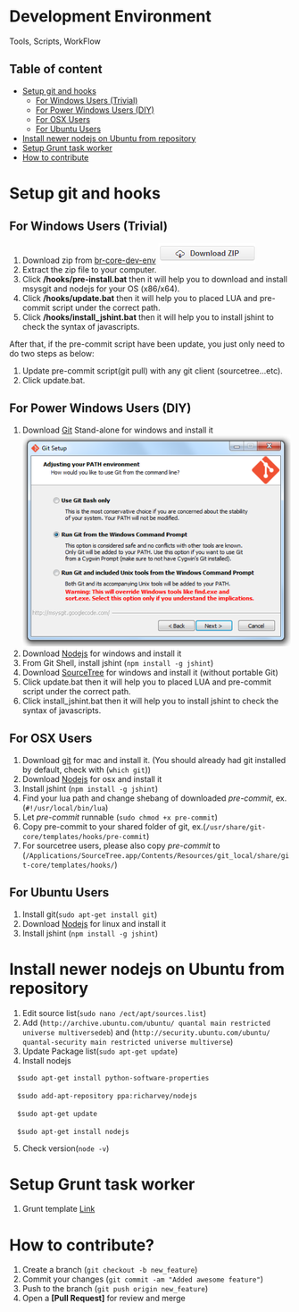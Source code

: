 Development Environment 
=======

Tools, Scripts, WorkFlow

## Table of content

* [Setup git and hooks](#git-setup)
  * [For Windows Users (Trivial)](#git-win-trivial)
  * [For Power Windows Users (DIY)](#git-win-power)
  * [For OSX Users](#git-mac)
  * [For Ubuntu Users](#git-ubuntu)
* [Install newer nodejs on Ubuntu from repository](#node-ubuntu)
* [Setup Grunt task worker](#grunt)
* [How to contribute](#how-to-contribute)


<a name="git-setup"></a>
Setup git and hooks
=======
<a name="git-win-trivial"></a>
For Windows Users (Trivial)
-------
1. Download zip from [br-core-dev-env](https://github.com/br-core/dev-env/archive/master.zip)
![dl-zip](images/dl-zip.PNG)
2. Extract the zip file to your computer.
3. Click __/hooks/pre-install.bat__ then it will help you to download and install msysgit and nodejs for your OS (x86/x64).
3. Click __/hooks/update.bat__ then it will help you to placed LUA and pre-commit script under the correct path.
4. Click __/hooks/install_jshint.bat__ then it will help you to install jshint to check the syntax of javascripts.

After that, if the pre-commit script have been update, you just only need to do two steps as below:

1. Update pre-commit script(git pull) with any git client (sourcetree...etc).
2. Click update.bat.

<a name="git-win-power"></a>
For Power Windows Users (DIY)
-------
1. Download [Git](http://git-scm.com/download/win) Stand-alone for windows and install it
![mysgit setup](images/mysgit.png)
2. Download [Nodejs](http://nodejs.org/download/) for windows and install it
3. From Git Shell, install jshint (`npm install -g jshint`)
4. Download [SourceTree](http://www.sourcetreeapp.com/download/) for windows and install it (without portable Git)
5. Click update.bat then it will help you to placed LUA and pre-commit script under the correct path.
6. Click install_jshint.bat then it will help you to install jshint to check the syntax of javascripts.

<a name="git-mac"></a>
For OSX Users
-------
1. Download [git](http://git-scm.com/) for mac and install it. (You should already had git installed by default, check with (`which git`))
2. Download [Nodejs](http://nodejs.org/download/) for osx and install it
3. Install jshint (`npm install -g jshint`)
4. Find your lua path and change shebang of downloaded *pre-commit*, ex.(`#!/usr/local/bin/lua`)
5. Let *pre-commit* runnable (`sudo chmod +x pre-commit`)
6. Copy pre-commit to your shared folder of git, ex.(`/usr/share/git-core/templates/hooks/pre-commit`)
7. For sourcetree users, please also copy *pre-commit* to (`/Applications/SourceTree.app/Contents/Resources/git_local/share/git-core/templates/hooks/`)

<a name="git-ubuntu"></a>
For Ubuntu Users
-------
1. Install git(`sudo apt-get install git`)
2. Download [Nodejs](http://nodejs.org/download/) for linux and install it
3. Install jshint (`npm install -g jshint`)

<a name="node-ubuntu"></a>
Install newer nodejs on Ubuntu from repository
=======
1. Edit source list(`sudo nano /ect/apt/sources.list`)
2. Add (`http://archive.ubuntu.com/ubuntu/ quantal main restricted universe multiversedeb`) and (`http://security.ubuntu.com/ubuntu/ quantal-security main restricted universe multiverse`)
3. Update Package list(`sudo apt-get update`)
4. Install nodejs
```
  $sudo apt-get install python-software-properties

  $sudo add-apt-repository ppa:richarvey/nodejs

  $sudo apt-get update
  
  $sudo apt-get install nodejs
```
5. Check version(`node -v`)

<a name="grunt"></a>
Setup Grunt task worker
=======
1. Grunt template [Link](https://github.com/br-core/dev-env/tree/master/grunt/template)

<a name="how-to-contribute"></a>
How to contribute?
=======
1. Create a branch (`git checkout -b new_feature`)
2. Commit your changes (`git commit -am "Added awesome feature"`)
3. Push to the branch (`git push origin new_feature`)
4. Open a **[Pull Request]** for review and merge

